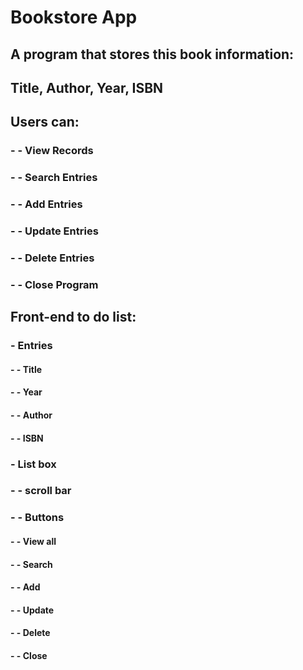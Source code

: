 # Bookstore App
## A program that stores this book information:
## Title, Author, Year, ISBN

## Users can:
### -  - View Records
### -  - Search Entries
### -  - Add Entries
### -  - Update Entries
### -  - Delete Entries
### -  - Close Program

## Front-end to do list:
### -  Entries
#### -  - Title
#### -  - Year
#### -  - Author
#### -  - ISBN
### -  List box
### -  - scroll bar
### -  - Buttons
#### -  - View all
#### -  - Search
#### -  - Add
#### -  - Update
#### -  - Delete
#### -  - Close